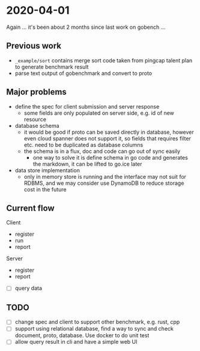 # 2020-04-01 

Again ... it's been about 2 months since last work on gobench ...

## Previous work

- `_example/sort` contains merge sort code taken from pingcap talent plan to generate benchmark result
- parse text output of gobenchmark and convert to proto

## Major problems

- define the spec for client submission and server response
  - some fields are only populated on server side, e.g. id of new resource
- database schema
  - it would be good if proto can be saved directly in database, however even cloud spanner does not support it, so fields that requires filter etc. need to be duplicated as database columns
  - the schema is in a flux, doc and code can go out of sync easily
    - one way to solve it is define schema in go code and generates the markdown, it can be lifted to go.ice later
- data store implementation
  - only in memory store is running and the interface may not suit for RDBMS, and we may consider use DynamoDB to reduce storage cost in the future

## Current flow

Client 

- register
- run
- report

Server

- register
- report
- [ ] query data  

## TODO

- [ ] change spec and client to support other benchmark, e.g. rust, cpp 
- [ ] support using relational database, find a way to sync and check document, proto, database. Use docker to do unit test
- [ ] allow query result in cli and have a simple web UI
